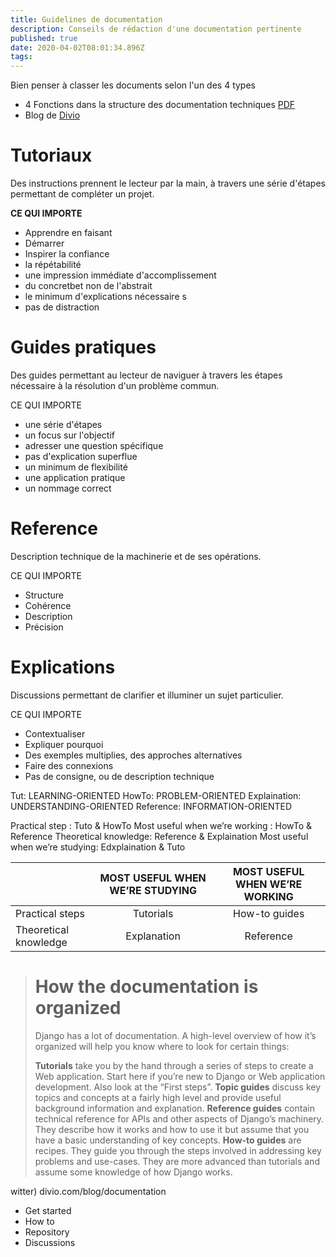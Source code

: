```yaml
---
title: Guidelines de documentation
description: Conseils de rédaction d'une documentation pertinente
published: true
date: 2020-04-02T08:01:34.896Z
tags: 
---
```


Bien penser à classer les documents selon l'un des 4 types

- 4 Fonctions dans la structure des documentation techniques [PDF](http://technicalcommunicationuk.com/wp/wp-content/uploads/2018/10/Daniele-Procida-–-Four-functions-in-the-structure-of-technical-documentation-and-why-they-matter.pdf) 
- Blog de [Divio](http://divio.com/blog/documentation/) 

# Tutoriaux
Des instructions prennent le lecteur par la main, à travers une série d'étapes permettant de compléter un projet. 

**CE QUI IMPORTE**
- Apprendre en faisant
- Démarrer
- Inspirer la confiance
- la répétabilité
- une impression immédiate d'accomplissement
- du concretbet non de l'abstrait
- le minimum d'explications nécessaire s
- pas de distraction

# Guides pratiques
Des guides permettant au lecteur de naviguer à travers les étapes nécessaire à la résolution d'un problème commun. 

CE QUI IMPORTE
- une série d'étapes
- un focus sur l'objectif
- adresser une question spécifique
- pas d'explication superflue
- un minimum de flexibilité
- une application pratique
- un nommage correct

# Reference
Description technique de la machinerie et de ses opérations.

CE QUI IMPORTE
- Structure
- Cohérence
- Description
- Précision

# Explications
Discussions permettant de clarifier et illuminer un sujet particulier.

CE QUI IMPORTE
- Contextualiser
- Expliquer pourquoi
- Des exemples multiplies, des approches alternatives
- Faire des connexions
- Pas de consigne, ou de description technique

Tut: LEARNING-ORIENTED
HowTo: PROBLEM-ORIENTED
Explaination: UNDERSTANDING-ORIENTED
Reference: INFORMATION-ORIENTED

Practical step : Tuto & HowTo
Most useful when we’re working : HowTo & Reference
Theoretical knowledge: Reference & Explaination
Most useful when we’re studying: Edxplaination & Tuto

||MOST USEFUL WHEN WE’RE STUDYING|MOST USEFUL WHEN WE’RE WORKING|
|-|:-:|:-:|
|Practical steps|Tutorials|How-to guides|
|Theoretical knowledge|Explanation|Reference|

> # How the documentation is organized
> Django has a lot of documentation. A high-level overview of how it’s organized will help you know where to look for certain things:
>
> **Tutorials** take you by the hand through a series of steps to create a Web application. Start here if you’re new to Django or Web application development. Also look at the “First steps”.
> **Topic guides** discuss key topics and concepts at a fairly high level and provide useful background information and explanation.
> **Reference guides** contain technical reference for APIs and other aspects of Django’s machinery. They describe how it works and how to use it but assume that you have a basic understanding of key concepts.
> **How-to guides** are recipes. They guide you through the steps involved in addressing key problems and use-cases. They are more advanced than tutorials and assume some knowledge of how Django works.

witter)
divio.com/blog/documentation


- Get started
- How to
- Repository
- Discussions